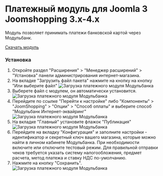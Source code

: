 # Платежный модуль для Joomla 3 Joomshopping 3.x-4.x

Модуль позволяет принимать платежи банковской картой через Модульбанк.

[Скачать модуль](https://github.com/modulbank-pay/modulbank-joomshopping/releases/download/1.0.4/pkg_joomshopping_modulbank_1.0.4.zip)

### Установка

1. Откройте раздел "Расширения" > "Менеджер расширений" > "Установка" панели администрирования интернет-магазина.
2. На вкладке "Загрузить файл пакета" нажмите на кнопку на кнопку "Или выберите файл"
![Загрузка платежного модуля Модульбанка](https://modulbank-pay.github.io/screenshots/joomshopping/1.jpg)
3. Выберете файл с модулем, он автоматически установится.
![Загрузка платежного модуля Модульбанка](https://modulbank-pay.github.io/screenshots/joomshopping/2.jpg)
4. Перейдите по ссылке "Перейти к настройке" либо "Компоненты" > "JoomShopping" > "Опции" > "Способ оплаты" и выберите способ "Модульбанк Интернет-эквайринг"
![Загрузка платежного модуля Модульбанка](https://modulbank-pay.github.io/screenshots/joomshopping/3.png)
5. На вкладке "Главный" установите флажок "Публикация"
![Загрузка платежного модуля Модульбанка](https://modulbank-pay.github.io/screenshots/joomshopping/4.png)
6. Перейдите на вкладку "Конфигурация" и заполните настройки - идентификатор и секретный ключ вашего магазина, которые можно найти в личном кабинете Модульбанка. При необходимости включите или отключите тестовый режим.
Для правильной отправки чеков требуется указать систему налогообложения, предмет расчета, метод платежа и ставку НДС по-умолчанию.
7. Нажмите на кнопку "Сохранить".
![Загрузка платежного модуля Модульбанка](https://modulbank-pay.github.io/screenshots/joomshopping/5.png)